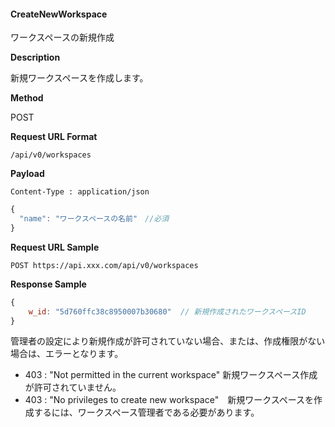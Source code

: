 #### CreateNewWorkspace

ワークスペースの新規作成

**Description**

新規ワークスペースを作成します。

**Method**

POST

**Request URL Format**

```text
/api/v0/workspaces
```

**Payload**

`Content-Type : application/json`

```javascript
{
  "name": "ワークスペースの名前"　//必須
}
```

**Request URL Sample**

```text
POST https://api.xxx.com/api/v0/workspaces
```

**Response Sample**

```javascript
{
    w_id: "5d760ffc38c8950007b30680"  // 新規作成されたワークスペースID
}
```

管理者の設定により新規作成が許可されていない場合、または、作成権限がない場合は、エラーとなります。
- 403 : "Not permitted in the current workspace"  新規ワークスペース作成が許可されていません。
- 403 : "No privileges to create new workspace"　新規ワークスペースを作成するには、ワークスペース管理者である必要があります。

